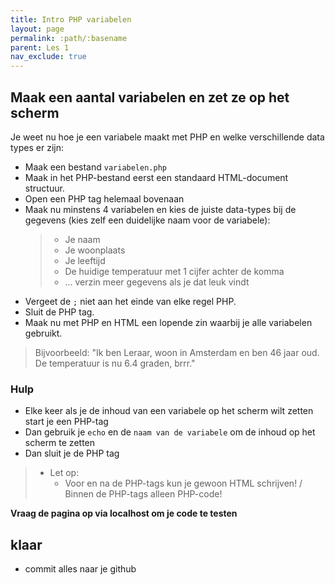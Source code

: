 ```yaml
---
title: Intro PHP variabelen
layout: page
permalink: :path/:basename
parent: Les 1
nav_exclude: true
---
```


## Maak een aantal variabelen en zet ze op het scherm

Je weet nu hoe je een variabele maakt met PHP en welke verschillende data types er zijn:

- Maak een bestand `variabelen.php`
- Maak in het PHP-bestand eerst een standaard HTML-document structuur.
- Open een PHP tag helemaal bovenaan
- Maak nu minstens 4 variabelen en kies de juiste data-types bij de gegevens (kies zelf een duidelijke naam voor de variabele):
   > - Je naam
   > - Je woonplaats
   > - Je leeftijd
   > - De huidige temperatuur met 1 cijfer achter de komma
   > - ... verzin meer gegevens als je dat leuk vindt
- Vergeet de `;` niet aan het einde van elke regel PHP.
- Sluit de PHP tag.
- Maak nu met PHP en HTML een lopende zin waarbij je alle variabelen gebruikt. 

> Bijvoorbeeld: "Ik ben Leraar, woon in Amsterdam en ben 46 jaar oud. De temperatuur is nu 6.4 graden, brrr."


### Hulp

- Elke keer als je de inhoud van een variabele op het scherm wilt zetten start je een PHP-tag
- Dan gebruik je `echo` en de `naam van de variabele` om de inhoud op het scherm te zetten
- Dan sluit je de PHP tag 
> - Let op:
>   - Voor en na de PHP-tags kun je gewoon HTML schrijven! / Binnen de PHP-tags alleen PHP-code!

**Vraag de pagina op via localhost om je code te testen**


## klaar
- commit alles naar je github

